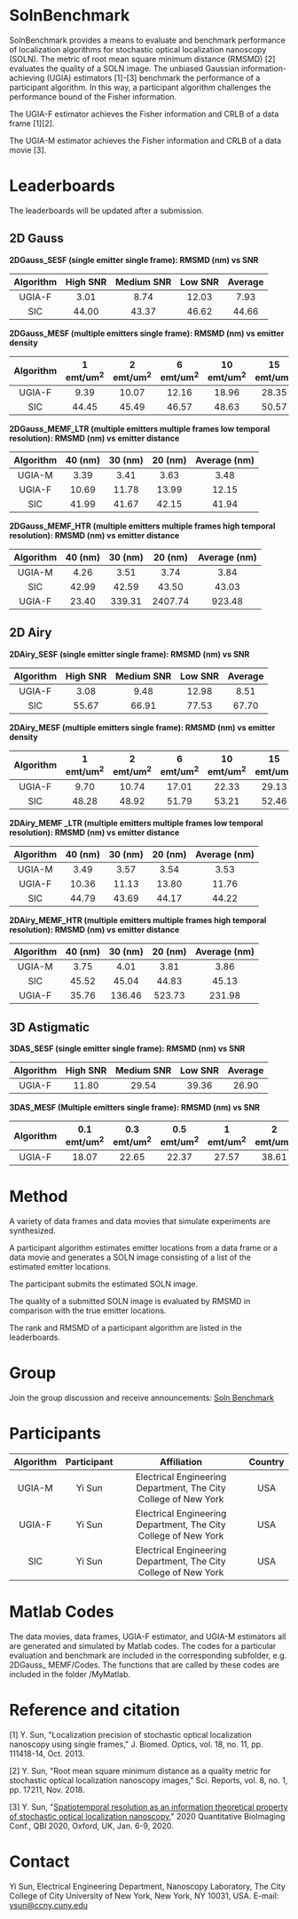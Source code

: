 # SolnBenchmark
SolnBenchmark provides a means to evaluate and benchmark performance of localization algorithms for stochastic optical localization nanoscopy (SOLN). The metric of root mean square minimum distance (RMSMD) [2] evaluates the quality of a SOLN image. The unbiased Gaussian information-achieving (UGIA) estimators [1]-[3] benchmark the performance of a participant algorithm. In this way, a participant algorithm challenges the performance bound of the Fisher information. 

The UGIA-F estimator achieves the Fisher information and CRLB of a data frame [1][2].

The UGIA-M estimator achieves the Fisher information and CRLB of a data movie [3].

# Leaderboards
The leaderboards will be updated after a submission. 

## 2D Gauss

**2DGauss_SESF (single emitter single frame): RMSMD (nm) vs SNR**

| Algorithm |High SNR |Medium SNR |Low SNR |Average|
|:-------:|:------:|:--------:|:-----:|:-----:|
|UGIA-F     | 3.01|8.74|12.03 |7.93|
|SIC      | 44.00|43.37|46.62| 44.66|

**2DGauss_MESF (multiple emitters single frame): RMSMD (nm) vs emitter density**

| Algorithm |1 emt/um<sup>2</sup>|2 emt/um<sup>2</sup>|6 emt/um<sup>2</sup>|10 emt/um<sup>2</sup>|15 emt/um<sup>2</sup>|Average|
|:-------:|:------:|:--------:|:-----:|:-----:|:-----:|:-----:|
|UGIA-F     | 9.39 |10.07 |12.16 |18.96 |28.35|15.79|
|SIC        | 44.45 |45.49 |46.57 |48.63 |50.57 |47.14|

**2DGauss_MEMF_LTR (multiple emitters multiple frames low temporal resolution): RMSMD (nm) vs emitter distance**

|Algorithm|40 (nm)|30 (nm)|20 (nm)|Average (nm)|
|:-------:|:-----:|:-----:|:-----:|:-----:|
|UGIA-M   | 3.39  |3.41  |3.63  |3.48|
|UGIA-F   | 10.69 |11.78 |13.99 |12.15|
|SIC      | 41.99 |41.67 |42.15 |41.94|

**2DGauss_MEMF_HTR (multiple emitters multiple frames high temporal resolution): RMSMD (nm) vs emitter distance**

|Algorithm|40 (nm)|30 (nm)|20 (nm)|Average (nm)|
|:-------:|:-----:|:-----:|:-----:|:-----:|
|UGIA-M   |4.26  |3.51    |3.74    |3.84|
|SIC      |42.99 |42.59 |43.50 |43.03|
|UGIA-F   | 23.40 |339.31  |2407.74 |923.48|

## 2D Airy

**2DAiry_SESF (single emitter single frame): RMSMD (nm) vs SNR**

| Algorithm |High SNR |Medium SNR |Low SNR |Average|
|:-------:|:------:|:--------:|:-----:|:-----:|
|UGIA-F   |3.08 | 9.48 |12.98|8.51|
|SIC      | 55.67 |66.91| 77.53|67.70|

**2DAiry_MESF (multiple emitters single frame): RMSMD (nm) vs emitter density**

| Algorithm |1 emt/um<sup>2</sup>|2 emt/um<sup>2</sup>|6 emt/um<sup>2</sup>|10 emt/um<sup>2</sup>|15 emt/um<sup>2</sup>|Average|
|:-------:|:------:|:--------:|:-----:|:-----:|:-----:|:-----:|
|UGIA-F   |9.70 |10.74 |17.01 |22.33 |29.13 |17.78|
|SIC      |48.28 |48.92 |51.79 |53.21 |52.46 |50.93 |

**2DAiry_MEMF _LTR (multiple emitters multiple frames low temporal resolution): RMSMD (nm) vs emitter distance**

|Algorithm|40 (nm)|30 (nm)|20 (nm)|Average (nm)|
|:-------:|:-----:|:-----:|:-----:|:-----:|
|UGIA-M   |3.49    |3.57    |3.54    |3.53|
|UGIA-F    | 10.36  |11.13   |13.80   |11.76|
|SIC      | 44.79 |43.69 |44.17 |44.22 |

**2DAiry_MEMF_HTR (multiple emitters multiple frames high temporal resolution): RMSMD (nm) vs emitter distance**

|Algorithm|40 (nm)|30 (nm)|20 (nm)|Average (nm)|
|:-------:|:-----:|:-----:|:-----:|:-----:|
|UGIA-M   |3.75    |4.01    |3.81    |3.86|
|SIC      |45.52 |45.04 |44.83 |45.13|
|UGIA-F   |35.76   |136.46  |523.73  |231.98|

## 3D Astigmatic

**3DAS_SESF (single emitter single frame): RMSMD (nm) vs SNR**

| Algorithm |High SNR |Medium SNR |Low SNR |Average|
|:-------:|:------:|:--------:|:-----:|:-----:|
|UGIA-F   |11.80 |29.54 |39.36|26.90|

**3DAS_MESF (Multiple emitters single frame): RMSMD (nm) vs SNR**

| Algorithm |0.1 emt/um<sup>2</sup>|0.3 emt/um<sup>2</sup>|0.5 emt/um<sup>2</sup>|1 emt/um<sup>2</sup>|2 emt/um<sup>2</sup>|3 emt/um<sup>2</sup>|Average|
|:-------:|:------:|:--------:|:-----:|:-----:|:-----:|:-----:|:-----:|
|UGIA-F   |18.07 |22.65 |22.37 |27.57 |38.61 |69.41 |57.78|

# Method
A variety of data frames and data movies that simulate experiments are synthesized. 

A participant algorithm estimates emitter locations from a data frame or a data movie and generates a SOLN image consisting of a list of the estimated emitter locations. 

The participant submits the estimated SOLN image. 

The quality of a submitted SOLN image is evaluated by RMSMD in comparison with the true emitter locations. 

The rank and RMSMD of a participant algorithm are listed in the leaderboards. 

# Group
Join the group discussion and receive announcements: [Soln Benchmark](https://groups.google.com/forum/#!forum/soln-benchmark)

# Participants

|Algorithm |Participant |Affiliation |Country |
|:-------:|:------:|:--------:|:-----:|
|UGIA-M     |Yi Sun | Electrical Engineering Department, The City College of New York |USA |
|UGIA-F     |Yi Sun | Electrical Engineering Department, The City College of New York |USA |
|SIC      |Yi Sun | Electrical Engineering Department, The City College of New York |USA |

# Matlab Codes
The data movies, data frames, UGIA-F estimator, and UGIA-M estimators all are generated and simulated by Matlab codes. The codes for a particular evaluation and benchmark are included in the corresponding subfolder, e.g. 2DGauss_ MEMF/Codes. The functions that are called by these codes are included in the folder /MyMatlab. 

# Reference and citation
[1] Y. Sun, "Localization precision of stochastic optical localization nanoscopy using single frames," J. Biomed. Optics, vol. 18, no. 11, pp. 111418-14, Oct. 2013.

[2] Y. Sun, "Root mean square minimum distance as a quality metric for stochastic optical localization nanoscopy images," Sci. Reports, vol. 8, no. 1, pp. 17211, Nov. 2018.

[3] Y. Sun, "[Spatiotemporal resolution as an information theoretical property of stochastic optical localization nanoscopy](https://www.researchgate.net/publication/335798848_Spatiotemporal_Resolution_as_an_Information_Theoretical_Property_of_Stochastic_Optical_Localization_Nanoscopy)," 2020 Quantitative BioImaging Conf., QBI 2020, Oxford, UK, Jan. 6-9, 2020. 

# Contact

Yi Sun, Electrical Engineering Department, Nanoscopy Laboratory, The City College of City University of New York, New York, NY 10031, USA. E-mail: ysun@ccny.cuny.edu
